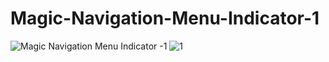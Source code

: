 # Magic-Navigation-Menu-Indicator-1
![Magic Navigation Menu Indicator -1](https://user-images.githubusercontent.com/96956110/168149421-f374bb17-c9bb-49c2-8574-af9821d10227.jpg)
![1](https://user-images.githubusercontent.com/96956110/216786019-8f1cac7f-138f-48cb-9ebf-e1972d42d457.png)

